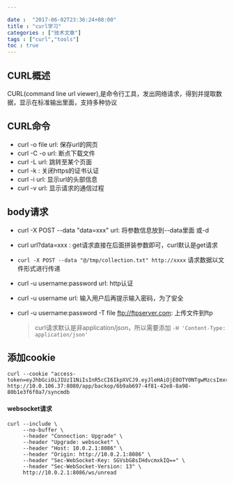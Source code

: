 ```yaml
---

date :  "2017-06-02T23:36:24+08:00" 
title : "curl学习" 
categories : ["技术文章"] 
tags : ["curl","tools"] 
toc : true
---
```


CURL概述
--------

CURL(command line url viewer),是命令行工具，发出网络请求，得到并提取数据，显示在标准输出里面，支持多种协议

CURL命令
--------

-   curl -o file url: 保存url的网页
-   curl -C -o url: 断点下载文件
-   curl -L url: 跳转至某个页面
-   curl -k : 关闭https的证书认证
-   curl -i url: 显示url的头部信息
-   curl -v url: 显示请求的通信过程

body请求
--------

- curl -X POST --data "data=xxx" url: 将参数信息放到--data里面 或-d

- curl url?data=xxx : get请求直接在后面拼装参数即可，curl默认是get请求

- `curl -X POST --data "@/tmp/collection.txt" http://xxxx`  请求数据以文件形式进行传递

- curl -u username:password url: http认证

- curl -u username url: 输入用户后再提示输入密码，为了安全

-   curl -u username:password -T file <ftp://ftpserver.com>:
    上传文件到ftp
    
    > curl请求默认是非application/json，所以需要添加 `-H 'Content-Type: application/json'`

添加cookie
----------

``` shell
curl --cookie "access-token=eyJhbGciOiJIUzI1NiIsInR5cCI6IkpXVCJ9.eyJleHAiOjE0OTY0NTgwMzcsImxvZ2luTmFtZSI6ImFkbWluIiwibmFtZUNOIjoi57O757uf566h55CG5ZGYIiwidGltZW91dCI6MjQsInVzZXJJZCI6IjU3M2E0Njk4ZTRiMGQ5MDY2OGJjOWYwMyIsInVzZXJOYW1lIjoiYWRtaW4ifQ.DuWu64q_xiTHJFxQ8X9nMlGwFo82UtP_-2axvKgWois"  http://10.0.106.37:8080/app/backop/6b9ab697-4f81-42e8-8a98-80b1e3f6f0a7/syncmdb
```

#### websocket请求

```shell
curl --include \
     --no-buffer \
     --header "Connection: Upgrade" \
     --header "Upgrade: websocket" \
     --header "Host: 10.0.2.1:8086" \
     --header "Origin: http://10.0.2.1:8086" \
     --header "Sec-WebSocket-Key: SGVsbG8sIHdvcmxkIQ==" \
     --header "Sec-WebSocket-Version: 13" \
     http://10.0.2.1:8086/ws/unread
```

